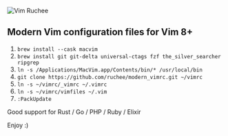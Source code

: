 ![Vim Ruchee](https://raw.github.com/ruchee/modern_vimrc/main/macvim.jpg "Vim Ruchee")

## Modern Vim configuration files for Vim 8+

1. `brew install --cask macvim`
2. `brew install git git-delta universal-ctags fzf the_silver_searcher ripgrep`
3. `ln -s /Applications/MacVim.app/Contents/bin/* /usr/local/bin`
4. `git clone https://github.com/ruchee/modern_vimrc.git ~/vimrc`
5. `ln -s ~/vimrc/_vimrc ~/.vimrc`
6. `ln -s ~/vimrc/vimfiles ~/.vim`
7. `:PackUpdate`

Good support for Rust / Go / PHP / Ruby / Elixir

Enjoy :)
